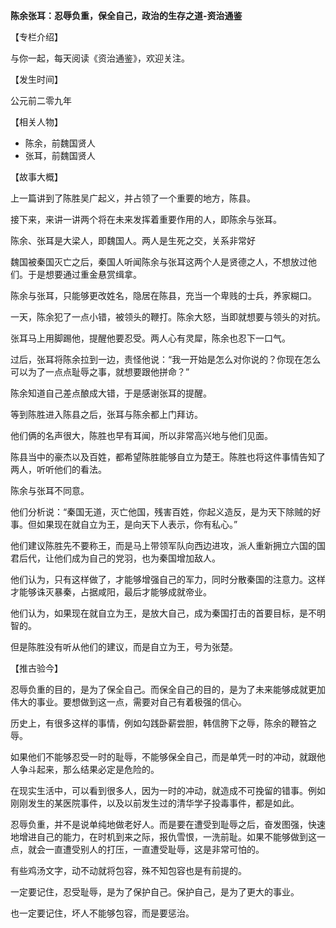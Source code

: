 **陈余张耳：忍辱负重，保全自己，政治的生存之道-资治通鉴**

【专栏介绍】

与你一起，每天阅读《资治通鉴》，欢迎关注。

【发生时间】

公元前二零九年

【相关人物】

- 陈余，前魏国贤人
- 张耳，前魏国贤人

【故事大概】

上一篇讲到了陈胜吴广起义，并占领了一个重要的地方，陈县。

接下来，来讲一讲两个将在未来发挥着重要作用的人，即陈余与张耳。

陈余、张耳是大梁人，即魏国人。两人是生死之交，关系非常好

魏国被秦国灭亡之后，秦国人听闻陈余与张耳这两个人是贤德之人，不想放过他们。于是想要通过重金悬赏缉拿。

陈余与张耳，只能够更改姓名，隐居在陈县，充当一个卑贱的士兵，养家糊口。

一天，陈余犯了一点小错，被领头的鞭打。陈余大怒，当即就想要与领头的对抗。

张耳马上用脚踢他，提醒他要忍受。两人心有灵犀，陈余也忍下一口气。

过后，张耳将陈余拉到一边，责怪他说：“我一开始是怎么对你说的？你现在怎么可以为了一点点耻辱之事，就想要跟他拼命？”

陈余知道自己差点酿成大错，于是感谢张耳的提醒。

等到陈胜进入陈县之后，张耳与陈余都上门拜访。

他们俩的名声很大，陈胜也早有耳闻，所以非常高兴地与他们见面。

陈县当中的豪杰以及百姓，都希望陈胜能够自立为楚王。陈胜也将这件事情告知了两人，听听他们的看法。

陈余与张耳不同意。

他们分析说：“秦国无道，灭亡他国，残害百姓，你起义造反，是为天下除贼的好事。但如果现在就自立为王，是向天下人表示，你有私心。”

他们建议陈胜先不要称王，而是马上带领军队向西边进攻，派人重新拥立六国的国君后代，让他们成为自己的党羽，也为秦国增加敌人。

他们认为，只有这样做了，才能够增强自己的军力，同时分散秦国的注意力。这样才能够诛灭暴秦，占据咸阳，最后才能够成就帝业。

他们认为，如果现在就自立为王，是放大自己，成为秦国打击的首要目标，是不明智的。

但是陈胜没有听从他们的建议，而是自立为王，号为张楚。

【推古验今】

忍辱负重的目的，是为了保全自己。而保全自己的目的，是为了未来能够成就更加伟大的事业。要想做到这一点，需要对自己有着极强的信心。

历史上，有很多这样的事情，例如勾践卧薪尝胆，韩信胯下之辱，陈余的鞭笞之辱。

如果他们不能够忍受一时的耻辱，不能够保全自己，而是单凭一时的冲动，就跟他人争斗起来，那么结果必定是危险的。

在现实生活中，可以看到很多人，因为一时的冲动，就造成不可挽留的错事。例如刚刚发生的某医院事件，以及以前发生过的清华学子投毒事件，都是如此。

忍辱负重，并不是说单纯地做老好人。而是要在遭受到耻辱之后，奋发图强，快速地增进自己的能力，在时机到来之际，报仇雪恨，一洗前耻。如果不能够做到这一点，就会一直遭受别人的打压，一直遭受耻辱，这是非常可怕的。

有些鸡汤文字，动不动就将包容，殊不知包容也是有前提的。

一定要记住，忍受耻辱，是为了保护自己。保护自己，是为了更大的事业。

也一定要记住，坏人不能够包容，而是要惩治。